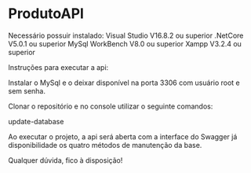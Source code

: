 # ProdutoAPI

Necessário possuir instalado:
Visual Studio V16.8.2 ou superior
.NetCore V5.0.1 ou superior
MySql WorkBench V8.0 ou superior
Xampp V3.2.4 ou superior

Instruções para executar a api:

Instalar o MySql e o deixar disponível na porta 3306 com usuário root e sem senha.

Clonar o repositório e no console utilizar o seguinte comandos:

update-database

Ao executar o projeto, a api será aberta com a interface do Swagger já disponibilidade os quatro métodos de manutenção da base.

Qualquer dúvida, fico à disposição!
